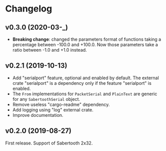 # Changelog

## v0.3.0 (2020-03-_)
- **Breaking change**: changed the parameters format of functions taking a
  percentage between -100.0 and +100.0. Now those parameters take a ratio
  between -1.0 and +1.0 instead.

## v0.2.1 (2019-10-13)
- Add "serialport" feature, optional and enabled by default. The external crate
  "serialport" is a dependency only if the feature "serialport" is enabled.
- The `From` implementations for `PacketSerial` and `PlainText` are generic for
  any `SabertoothSerial` object.
- Remove useless "cargo-readme" dependency.
- Add logging using "log" external crate.
- Improve documentation.

## v0.2.0 (2019-08-27)
First release. Support of Sabertooth 2x32.
